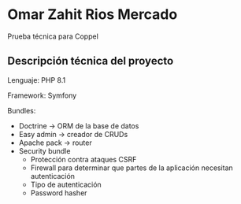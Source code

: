 # Omar Zahit Rios Mercado

Prueba técnica para Coppel

## Descripción técnica del proyecto

Lenguaje: PHP 8.1

Framework: Symfony

Bundles: 
- Doctrine -> ORM de la base de datos
- Easy admin -> creador de CRUDs 
- Apache pack -> router
- Security bundle
    - Protección contra ataques CSRF
    - Firewall para determinar que partes de la aplicación necesitan autenticación
    - Tipo de autenticación
    - Password hasher


